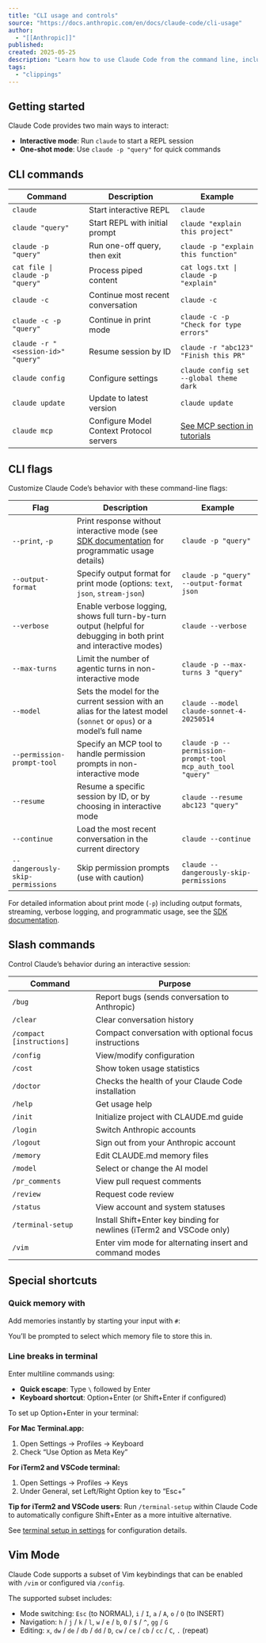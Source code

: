 ```yaml
---
title: "CLI usage and controls"
source: "https://docs.anthropic.com/en/docs/claude-code/cli-usage"
author:
  - "[[Anthropic]]"
published:
created: 2025-05-25
description: "Learn how to use Claude Code from the command line, including CLI commands, flags, and slash commands."
tags:
  - "clippings"
---
```


## Getting started

Claude Code provides two main ways to interact:

- **Interactive mode**: Run `claude` to start a REPL session
- **One-shot mode**: Use `claude -p "query"` for quick commands

## CLI commands

| Command                            | Description                              | Example                                                                                                                    |
| ---------------------------------- | ---------------------------------------- | -------------------------------------------------------------------------------------------------------------------------- |
| `claude`                           | Start interactive REPL                   | `claude`                                                                                                                   |
| `claude "query"`                   | Start REPL with initial prompt           | `claude "explain this project"`                                                                                            |
| `claude -p "query"`                | Run one-off query, then exit             | `claude -p "explain this function"`                                                                                        |
| `cat file \| claude -p "query"`    | Process piped content                    | `cat logs.txt \| claude -p "explain"`                                                                                      |
| `claude -c`                        | Continue most recent conversation        | `claude -c`                                                                                                                |
| `claude -c -p "query"`             | Continue in print mode                   | `claude -c -p "Check for type errors"`                                                                                     |
| `claude -r "<session-id>" "query"` | Resume session by ID                     | `claude -r "abc123" "Finish this PR"`                                                                                      |
| `claude config`                    | Configure settings                       | `claude config set --global theme dark`                                                                                    |
| `claude update`                    | Update to latest version                 | `claude update`                                                                                                            |
| `claude mcp`                       | Configure Model Context Protocol servers | [See MCP section in tutorials](https://docs.anthropic.com/en/docs/claude-code/tutorials#set-up-model-context-protocol-mcp) |

## CLI flags

Customize Claude Code’s behavior with these command-line flags:

| Flag                             | Description                                                                                                                                          | Example                                                    |
| -------------------------------- | ---------------------------------------------------------------------------------------------------------------------------------------------------- | ---------------------------------------------------------- |
| `--print`, `-p`                  | Print response without interactive mode (see [SDK documentation](https://docs.anthropic.com/en/docs/claude-code/sdk) for programmatic usage details) | `claude -p "query"`                                        |
| `--output-format`                | Specify output format for print mode (options: `text`, `json`, `stream-json`)                                                                        | `claude -p "query" --output-format json`                   |
| `--verbose`                      | Enable verbose logging, shows full turn-by-turn output (helpful for debugging in both print and interactive modes)                                   | `claude --verbose`                                         |
| `--max-turns`                    | Limit the number of agentic turns in non-interactive mode                                                                                            | `claude -p --max-turns 3 "query"`                          |
| `--model`                        | Sets the model for the current session with an alias for the latest model (`sonnet` or `opus`) or a model’s full name                                | `claude --model claude-sonnet-4-20250514`                  |
| `--permission-prompt-tool`       | Specify an MCP tool to handle permission prompts in non-interactive mode                                                                             | `claude -p --permission-prompt-tool mcp_auth_tool "query"` |
| `--resume`                       | Resume a specific session by ID, or by choosing in interactive mode                                                                                  | `claude --resume abc123 "query"`                           |
| `--continue`                     | Load the most recent conversation in the current directory                                                                                           | `claude --continue`                                        |
| `--dangerously-skip-permissions` | Skip permission prompts (use with caution)                                                                                                           | `claude --dangerously-skip-permissions`                    |

For detailed information about print mode (`-p`) including output formats, streaming, verbose logging, and programmatic usage, see the [SDK documentation](https://docs.anthropic.com/en/docs/claude-code/sdk).

## Slash commands

Control Claude’s behavior during an interactive session:

| Command                   | Purpose                                                               |
| ------------------------- | --------------------------------------------------------------------- |
| `/bug`                    | Report bugs (sends conversation to Anthropic)                         |
| `/clear`                  | Clear conversation history                                            |
| `/compact [instructions]` | Compact conversation with optional focus instructions                 |
| `/config`                 | View/modify configuration                                             |
| `/cost`                   | Show token usage statistics                                           |
| `/doctor`                 | Checks the health of your Claude Code installation                    |
| `/help`                   | Get usage help                                                        |
| `/init`                   | Initialize project with CLAUDE.md guide                               |
| `/login`                  | Switch Anthropic accounts                                             |
| `/logout`                 | Sign out from your Anthropic account                                  |
| `/memory`                 | Edit CLAUDE.md memory files                                           |
| `/model`                  | Select or change the AI model                                         |
| `/pr_comments`            | View pull request comments                                            |
| `/review`                 | Request code review                                                   |
| `/status`                 | View account and system statuses                                      |
| `/terminal-setup`         | Install Shift+Enter key binding for newlines (iTerm2 and VSCode only) |
| `/vim`                    | Enter vim mode for alternating insert and command modes               |

## Special shortcuts

### Quick memory with

Add memories instantly by starting your input with `#`:

You’ll be prompted to select which memory file to store this in.

### Line breaks in terminal

Enter multiline commands using:

- **Quick escape**: Type `\` followed by Enter
- **Keyboard shortcut**: Option+Enter (or Shift+Enter if configured)

To set up Option+Enter in your terminal:

**For Mac Terminal.app:**

1. Open Settings → Profiles → Keyboard
2. Check “Use Option as Meta Key”

**For iTerm2 and VSCode terminal:**

1. Open Settings → Profiles → Keys
2. Under General, set Left/Right Option key to “Esc+”

**Tip for iTerm2 and VSCode users**: Run `/terminal-setup` within Claude Code to automatically configure Shift+Enter as a more intuitive alternative.

See [terminal setup in settings](https://docs.anthropic.com/en/docs/claude-code/settings#line-breaks) for configuration details.

## Vim Mode

Claude Code supports a subset of Vim keybindings that can be enabled with `/vim` or configured via `/config`.

The supported subset includes:

- Mode switching: `Esc` (to NORMAL), `i` / `I`, `a` / `A`, `o` / `O` (to INSERT)
- Navigation: `h` / `j` / `k` / `l`, `w` / `e` / `b`, `0` / `$` / `^`, `gg` / `G`
- Editing: `x`, `dw` / `de` / `db` / `dd` / `D`, `cw` / `ce` / `cb` / `cc` / `C`, `.` (repeat)
